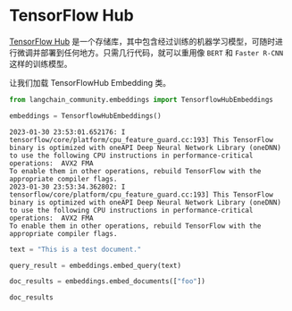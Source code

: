 # TensorFlow Hub

[TensorFlow Hub](https://www.tensorflow.org/hub) 是一个存储库，其中包含经过训练的机器学习模型，可随时进行微调并部署到任何地方。只需几行代码，就可以重用像 `BERT` 和 `Faster R-CNN` 这样的训练模型。

让我们加载 TensorFlowHub Embedding 类。

```python
from langchain_community.embeddings import TensorflowHubEmbeddings
```

```python
embeddings = TensorflowHubEmbeddings()
```

```output
2023-01-30 23:53:01.652176: I tensorflow/core/platform/cpu_feature_guard.cc:193] This TensorFlow binary is optimized with oneAPI Deep Neural Network Library (oneDNN) to use the following CPU instructions in performance-critical operations:  AVX2 FMA
To enable them in other operations, rebuild TensorFlow with the appropriate compiler flags.
2023-01-30 23:53:34.362802: I tensorflow/core/platform/cpu_feature_guard.cc:193] This TensorFlow binary is optimized with oneAPI Deep Neural Network Library (oneDNN) to use the following CPU instructions in performance-critical operations:  AVX2 FMA
To enable them in other operations, rebuild TensorFlow with the appropriate compiler flags.
```

```python
text = "This is a test document."
```

```python
query_result = embeddings.embed_query(text)
```

```python
doc_results = embeddings.embed_documents(["foo"])
```

```python
doc_results
```